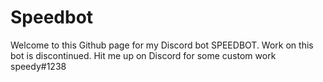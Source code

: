 # Speedbot
<p>Welcome to this Github page for my Discord bot SPEEDBOT. Work on this bot is discontinued. Hit me up on Discord for some custom work speedy#1238</p>
